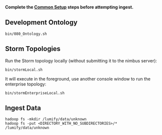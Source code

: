 **Complete the [Common Setup](running-lumify.md) steps before attempting ingest.**


## Development Ontology

    bin/080_Ontology.sh


## Storm Topologies

Run the Storm topology locally (without submitting it to the nimbus server):

    bin/stormLocal.sh

It will execute in the foreground, use another console window to run the enterprise topology:

    bin/stormEnterpriseLocal.sh


## Ingest Data

    hadoop fs -mkdir /lumify/data/unknown
    hadoop fs -put <DIRECTORY_WITH_NO_SUBDIRECTORIES>/* /lumify/data/unknown
